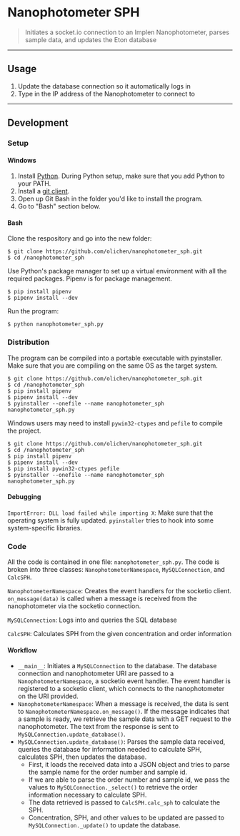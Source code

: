 # Nanophotometer SPH

> Initiates a socket.io connection to an Implen Nanophotometer, parses sample data, and updates the Eton database

---

## Usage

1. Update the database connection so it automatically logs in
2. Type in the IP address of the Nanophotometer to connect to

---

## Development

### Setup

#### Windows

1. Install [Python](https://www.python.org/). During Python setup, make sure that you add Python to your PATH.
2. Install a [git client](https://git-scm.com/).
3. Open up Git Bash in the folder you'd like to install the program.
4. Go to "Bash" section below.

#### Bash

Clone the respository and go into the new folder:

```shell
$ git clone https://github.com/olichen/nanophotometer_sph.git
$ cd /nanophotometer_sph
```

Use Python's package manager to set up a virtual environment with all the required packages. Pipenv is for package management.

```shell
$ pip install pipenv
$ pipenv install --dev
```

Run the program:

```shell
$ python nanophotometer_sph.py
```

### Distribution

The program can be compiled into a portable executable with pyinstaller. Make sure that you are compiling on the same OS as the target system.

```shell
$ git clone https://github.com/olichen/nanophotometer_sph.git
$ cd /nanophotometer_sph
$ pip install pipenv
$ pipenv install --dev
$ pyinstaller --onefile --name nanophotometer_sph nanophotometer_sph.py
```

Windows users may need to install `pywin32-ctypes` and `pefile` to compile the project.

```shell
$ git clone https://github.com/olichen/nanophotometer_sph.git
$ cd /nanophotometer_sph
$ pip install pipenv
$ pipenv install --dev
$ pip install pywin32-ctypes pefile
$ pyinstaller --onefile --name nanophotometer_sph nanophotometer_sph.py
```

#### Debugging

`ImportError: DLL load failed while importing X`: Make sure that the operating system is fully updated. `pyinstaller` tries to hook into some system-specific libraries.

### Code

All the code is contained in one file: `nanophotometer_sph.py`. The code is broken into three classes: `NanophotometerNamespace`, `MySQLConnection`, and `CalcSPH`.

`NanophotometerNamespace`: Creates the event handlers for the socketio client. `on_message(data)` is called when a message is received from the nanophotometer via the socketio connection.

`MySQLConnection`: Logs into and queries the SQL database

`CalcSPH`: Calculates SPH from the given concentration and order information

#### Workflow

* `__main__`: Initiates a `MySQLConnection` to the database. The database connection and nanophotometer URI are passed to a `NanophotometerNamespace`, a socketio event handler. The event handler is registered to a socketio client, which connects to the nanophotometer on the URI provided.
* `NanophotometerNamespace`: When a message is received, the data is sent to `NanophotometerNamespace.on_message()`. If the message indicates that a sample is ready, we retrieve the sample data with a GET request to the nanophotometer. The text from the response is sent to `MySQLConnection.update_database()`.
* `MySQLConnection.update_database()`: Parses the sample data received, queries the database for information needed to calculate SPH, calculates SPH, then updates the database.
  * First, it loads the received data into a JSON object and tries to parse the sample name for the order number and sample id.
  * If we are able to parse the order number and sample id, we pass the values to `MySQLConnection._select()` to retrieve the order information necessary to calculate SPH.
  * The data retrieved is passed to `CalcSPH.calc_sph` to calculate the SPH.
  * Concentration, SPH, and other values to be updated are passed to `MySQLConnection._update()` to update the database.
